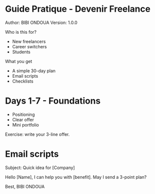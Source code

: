 # Guide Pratique - Devenir Freelance

Author: BIBI ONDOUA
Version: 1.0.0

Who is this for?
- New freelancers
- Career switchers
- Students

What you get
- A simple 30-day plan
- Email scripts
- Checklists




# Days 1-7 - Foundations
- Positioning
- Clear offer
- Mini portfolio

Exercise: write your 3-line offer.




# Email scripts
Subject: Quick idea for [Company]

Hello [Name],
I can help you with [benefit]. May I send a 3-point plan?

Best,
BIBI ONDOUA





